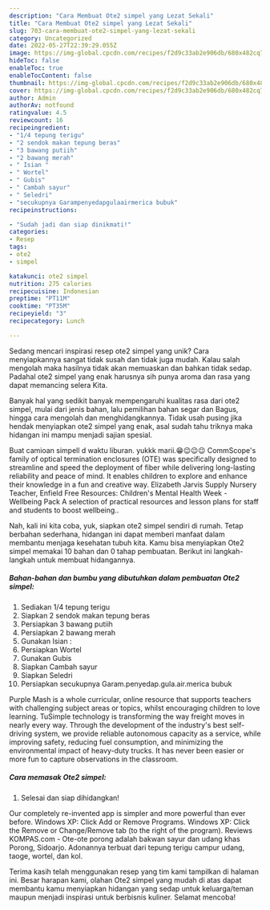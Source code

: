 ```yaml
---
description: "Cara Membuat Ote2 simpel yang Lezat Sekali"
title: "Cara Membuat Ote2 simpel yang Lezat Sekali"
slug: 703-cara-membuat-ote2-simpel-yang-lezat-sekali
category: Uncategorized
date: 2022-05-27T22:39:29.055Z
image: https://img-global.cpcdn.com/recipes/f2d9c33ab2e906db/680x482cq70/ote2-simpel-foto-resep-utama.jpg
hideToc: false
enableToc: true
enableTocContent: false
thumbnail: https://img-global.cpcdn.com/recipes/f2d9c33ab2e906db/680x482cq70/ote2-simpel-foto-resep-utama.jpg
cover: https://img-global.cpcdn.com/recipes/f2d9c33ab2e906db/680x482cq70/ote2-simpel-foto-resep-utama.jpg
author: Admin
authorAv: notfound
ratingvalue: 4.5
reviewcount: 16
recipeingredient:
- "1/4 tepung terigu"
- "2 sendok makan tepung beras"
- "3 bawang putiih"
- "2 bawang merah"
- " Isian "
- " Wortel"
- " Gubis"
- " Cambah sayur"
- " Seledri"
- "secukupnya Garampenyedapgulaairmerica bubuk"
recipeinstructions:

- "Sudah jadi dan siap dinikmati!"
categories:
- Resep
tags:
- ote2
- simpel

katakunci: ote2 simpel 
nutrition: 275 calories
recipecuisine: Indonesian
preptime: "PT11M"
cooktime: "PT35M"
recipeyield: "3"
recipecategory: Lunch

---
```





Sedang mencari inspirasi resep ote2 simpel yang unik? Cara menyiapkannya sangat tidak susah dan tidak juga mudah. Kalau salah mengolah maka hasilnya tidak akan memuaskan dan bahkan tidak sedap. Padahal ote2 simpel yang enak harusnya sih punya aroma dan rasa yang dapat memancing selera Kita.





Banyak hal yang sedikit banyak mempengaruhi kualitas rasa dari ote2 simpel, mulai dari jenis bahan, lalu pemilihan bahan segar dan Bagus, hingga cara mengolah dan menghidangkannya. Tidak usah pusing jika hendak menyiapkan ote2 simpel yang enak,      asal sudah tahu triknya maka hidangan ini mampu menjadi sajian spesial.














Buat camioan simpell d waktu liburan. yukkk marii.😁😉😉😉 CommScope&#39;s family of optical termination enclosures (OTE) was specifically designed to streamline and speed the deployment of fiber while delivering long-lasting reliability and peace of mind. It enables children to explore and enhance their knowledge in a fun and creative way. Elizabeth Jarvis Supply Nursery Teacher, Enfield Free Resources: Children&#39;s Mental Health Week - Wellbeing Pack A selection of practical resources and lesson plans for staff and students to boost wellbeing..






Nah, kali ini kita coba, yuk, siapkan ote2 simpel sendiri di rumah. Tetap berbahan sederhana, hidangan ini dapat memberi manfaat dalam membantu menjaga kesehatan tubuh kita. Kamu bisa menyiapkan Ote2 simpel memakai 10 bahan dan 0 tahap pembuatan. Berikut ini langkah-langkah untuk membuat hidangannya.

<!--inarticleads1-->

##### Bahan-bahan dan bumbu yang dibutuhkan dalam pembuatan Ote2 simpel:

1. Sediakan 1/4 tepung terigu
1. Siapkan 2 sendok makan tepung beras
1. Persiapkan 3 bawang putiih
1. Persiapkan 2 bawang merah
1. Gunakan  Isian :
1. Persiapkan  Wortel
1. Gunakan  Gubis
1. Siapkan  Cambah sayur
1. Siapkan  Seledri
1. Persiapkan secukupnya Garam.penyedap.gula.air.merica bubuk


Purple Mash is a whole curricular, online resource that supports teachers with challenging subject areas or topics, whilst encouraging children to love learning. TuSimple technology is transforming the way freight moves in nearly every way. Through the development of the industry&#39;s best self-driving system, we provide reliable autonomous capacity as a service, while improving safety, reducing fuel consumption, and minimizing the environmental impact of heavy-duty trucks. It has never been easier or more fun to capture observations in the classroom. 

<!--inarticleads2-->

##### Cara memasak Ote2 simpel:


1. Selesai dan siap dihidangkan!

Our completely re-invented app is simpler and more powerful than ever before. Windows XP: Click Add or Remove Programs. Windows XP: Click the Remove or Change/Remove tab (to the right of the program). Reviews KOMPAS.com - Ote-ote porong adalah bakwan sayur dan udang khas Porong, Sidoarjo. Adonannya terbuat dari tepung terigu campur udang, taoge, wortel, dan kol. 

Terima kasih telah menggunakan resep yang tim kami tampilkan di halaman ini. Besar harapan kami, olahan Ote2 simpel yang mudah di atas dapat membantu kamu menyiapkan hidangan yang sedap untuk keluarga/teman maupun menjadi inspirasi untuk berbisnis kuliner. Selamat mencoba!

